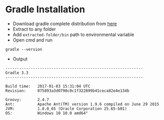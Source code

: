 # Gradle Installation
* Download gradle complete distribution from [here](https://gradle.org/install/)
* Extract to any folder
* Add `extracted-folder/bin` path to environmental variable
* Open cmd and run 
```
gradle --version
```
* Output
```
------------------------------------------------------------
Gradle 3.3
------------------------------------------------------------

Build time:   2017-01-03 15:31:04 UTC
Revision:     075893a3d0798c0c1f322899b41ceca82e4e134b

Groovy:       2.4.7
Ant:          Apache Ant(TM) version 1.9.6 compiled on June 29 2015
JVM:          1.8.0_65 (Oracle Corporation 25.65-b01)
OS:           Windows 10 10.0 amd64"
```